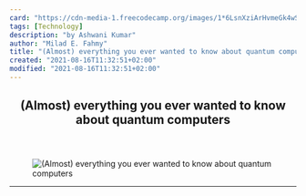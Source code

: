 ```yaml
---
card: "https://cdn-media-1.freecodecamp.org/images/1*6LsnXziArHvmeGk4wSDw1A.jpeg"
tags: [Technology]
description: "by Ashwani Kumar"
author: "Milad E. Fahmy"
title: "(Almost) everything you ever wanted to know about quantum computers"
created: "2021-08-16T11:32:51+02:00"
modified: "2021-08-16T11:32:51+02:00"
---
```

<div class="site-wrapper">
<main id="site-main" class="site-main outer">
<div class="inner">
<article class="post-full post tag-technology tag-quantum-computing tag-data tag-computer-science tag-algorithms ">
<header class="post-full-header">
<h1 class="post-full-title">(Almost) everything you ever wanted to know about quantum computers</h1>
</header>
<figure class="post-full-image">
<picture>
<source media="(max-width: 700px)" sizes="1px" srcset="data:image/gif;base64,R0lGODlhAQABAIAAAAAAAP///yH5BAEAAAAALAAAAAABAAEAAAIBRAA7 1w">
<source media="(min-width: 701px)" sizes="(max-width: 800px) 400px,
(max-width: 1170px) 700px,
1400px" srcset="https://cdn-media-1.freecodecamp.org/images/1*6LsnXziArHvmeGk4wSDw1A.jpeg 300w,
https://cdn-media-1.freecodecamp.org/images/1*6LsnXziArHvmeGk4wSDw1A.jpeg 600w,
https://cdn-media-1.freecodecamp.org/images/1*6LsnXziArHvmeGk4wSDw1A.jpeg 1000w,
https://cdn-media-1.freecodecamp.org/images/1*6LsnXziArHvmeGk4wSDw1A.jpeg 2000w">
<img onerror="this.style.display='none'" src="https://cdn-media-1.freecodecamp.org/images/1*6LsnXziArHvmeGk4wSDw1A.jpeg" alt="(Almost) everything you ever wanted to know about quantum computers">
</picture>
</figure>
<section class="post-full-content">
<div class="post-content medium-migrated-article">
</div>
<hr>
</section>
</article>
</div>
</main>
</div>
<!-- Google Tag Manager (noscript) -->
<!-- End Google Tag Manager (noscript) -->
